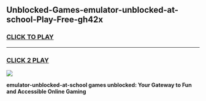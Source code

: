 
## Unblocked-Games-emulator-unblocked-at-school-Play-Free-gh42x
<h3>
<a href="https://premium76.site?title=emulator-unblocked-at-school&ref=12A">CLICK TO PLAY</a></h3>
<hr>

<h3>
<a href="https://premium76.site?title=emulator-unblocked-at-school&ref=12A">CLICK 2 PLAY</a>
  
</h3>

<a href="https://premium76.site?title=emulator-unblocked-at-school&ref=12A"><img src="https://clearcache.store/games.png"></a>


**emulator-unblocked-at-school games unblocked: Your Gateway to Fun and Accessible Online Gaming**
